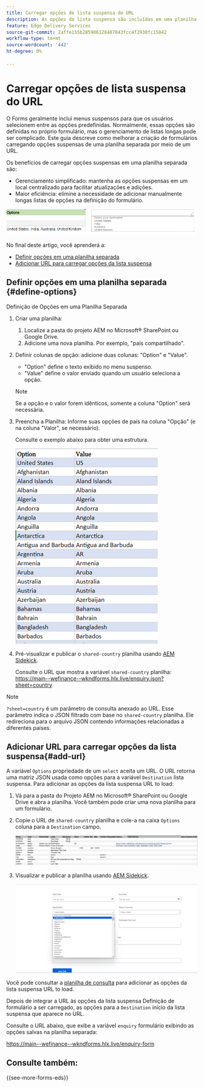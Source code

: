 ```yaml
---
title: Carregar opções de lista suspensa do URL
description: As opções da lista suspensa são incluídas em uma planilha distinta e, em seguida, importadas para a planilha principal por meio do URL fornecido.
feature: Edge Delivery Services
source-git-commit: 2affe155b285986128487043fcc4f2938fc15842
workflow-type: tm+mt
source-wordcount: '442'
ht-degree: 0%

---
```



# Carregar opções de lista suspensa do URL

O Forms geralmente inclui menus suspensos para que os usuários selecionem entre as opções predefinidas. Normalmente, essas opções são definidas no próprio formulário, mas o gerenciamento de listas longas pode ser complicado. Este guia descreve como melhorar a criação de formulários carregando opções suspensas de uma planilha separada por meio de um URL.


Os benefícios de carregar opções suspensas em uma planilha separada são:

* Gerenciamento simplificado: mantenha as opções suspensas em um local centralizado para facilitar atualizações e adições.
* Maior eficiência: elimine a necessidade de adicionar manualmente longas listas de opções na definição do formulário.




![Opções suspensas](/help/forms/assets/drop-down-options.png)


No final deste artigo, você aprenderá a:

* [Definir opções em uma planilha separada](#define-options)
* [Adicionar URL para carregar opções da lista suspensa](#add-url)

## Definir opções em uma planilha separada {#define-options}

Definição de Opções em uma Planilha Separada

1. Criar uma planilha:
   1. Localize a pasta do projeto AEM no Microsoft® SharePoint ou Google Drive.
   1. Adicione uma nova planilha. Por exemplo, &quot;país compartilhado&quot;.
1. Definir colunas de opção: adicione duas colunas: &quot;Option&quot; e &quot;Value&quot;.
   * &quot;Option&quot; define o texto exibido no menu suspenso.
   * &quot;Value&quot; define o valor enviado quando um usuário seleciona a opção.

   >[!NOTE]
   >
   >Se a opção e o valor forem idênticos, somente a coluna &quot;Option&quot; será necessária.

1. Preencha a Planilha: Informe suas opções de país na coluna &quot;Opção&quot; (e na coluna &quot;Valor&quot;, se necessário).

   Consulte o exemplo abaixo para obter uma estrutura.

   ![Lista suspensa para país](/help/forms/assets/drop-down-country-options.png)

1. Pré-visualizar e publicar o `shared-country` planilha usando [AEM Sidekick](https://www.aem.live/developer/tutorial#preview-and-publish-your-content).

   Consulte o URL que mostra a variável `shared-country` planilha: https://main--wefinance--wkndforms.hlx.live/enquiry.json?sheet=country

>[!NOTE]
>
> `?sheet=country` é um parâmetro de consulta anexado ao URL. Esse parâmetro indica o JSON filtrado com base no `shared-country` planilha. Ele redireciona para o arquivo JSON contendo informações relacionadas a diferentes países.

## Adicionar URL para carregar opções da lista suspensa{#add-url}

A variável `Options` propriedade de um `select` aceita um URL. O URL retorna uma matriz JSON usada como opções para a variável `Destination` lista suspensa. Para adicionar as opções da lista suspensa URL to load:

1. Vá para a pasta do Projeto AEM no Microsoft® SharePoint ou Google Drive e abra a planilha. Você também pode criar uma nova planilha para um formulário.
1. Copie o URL de `shared-country` planilha e cole-a na caixa `Options` coluna para a `Destination` campo.

   ![Planilha de consulta](/help/forms/assets/drop-down-enquiry.png)

1. Visualizar e publicar a planilha usando [AEM Sidekick](https://www.aem.live/developer/tutorial#preview-and-publish-your-content).


   ![Lista suspensa para país](/help/forms/assets/load-dropdown-options-form.png)

Você pode consultar a [planilha de consulta](/help/forms/assets/enquiry-options.xlsx) para adicionar as opções da lista suspensa URL to load.

Depois de integrar a URL às opções da lista suspensa Definição de formulário a ser carregado, as opções para a `Destination` início da lista suspensa que aparece no URL.

Consulte o URL abaixo, que exibe a variável `enquiry` formulário exibindo as opções salvas na planilha separada:

https://main--wefinance--wkndforms.hlx.live/enquiry-form

## Consulte também:

{{see-more-forms-eds}}


